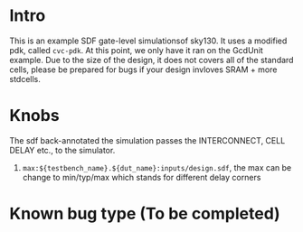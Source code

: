 # Intro
 This is an example SDF gate-level simulationsof sky130.
 It uses a modified pdk, called `cvc-pdk`. At this point, we only have it ran on the GcdUnit example. Due to the size of the design, it does not covers all of the standard cells, please be prepared for bugs if your design invloves SRAM + more stdcells.

# Knobs
The sdf back-annotated the simulation passes the INTERCONNECT, CELL DELAY etc., to the simulator.

1. `max:${testbench_name}.${dut_name}:inputs/design.sdf`, the max can be change to min/typ/max which stands for different delay corners

# Known bug type (To be completed)

